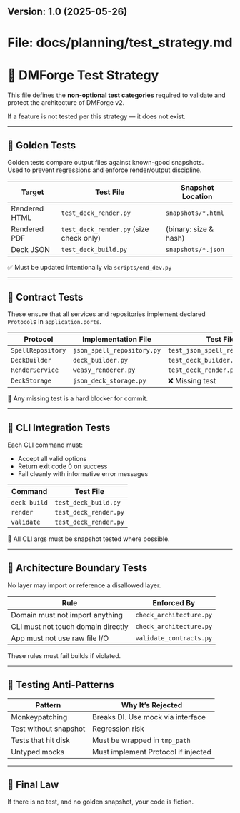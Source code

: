 ## Version: 1.0 (2025-05-26)

# File: docs/planning/test_strategy.md

# 🧪 DMForge Test Strategy

This file defines the **non-optional test categories** required to validate and protect the architecture of DMForge v2.

If a feature is not tested per this strategy — it does not exist.

---

## 🧱 Golden Tests

Golden tests compare output files against known-good snapshots.  
Used to prevent regressions and enforce render/output discipline.

| Target           | Test File                        | Snapshot Location     |
|------------------|----------------------------------|------------------------|
| Rendered HTML    | `test_deck_render.py`            | `snapshots/*.html`    |
| Rendered PDF     | `test_deck_render.py` (size check only) | (binary: size & hash) |
| Deck JSON        | `test_deck_build.py`             | `snapshots/*.json`    |

✅ Must be updated intentionally via `scripts/end_dev.py`

---

## 📑 Contract Tests

These ensure that all services and repositories implement declared `Protocol`s in `application.ports`.

| Protocol             | Implementation File                          | Test File                                      |
|----------------------|----------------------------------------------|------------------------------------------------|
| `SpellRepository`    | `json_spell_repository.py`                   | `test_json_spell_repository.py`               |
| `DeckBuilder`        | `deck_builder.py`                            | `test_deck_builder.py`                        |
| `RenderService`      | `weasy_renderer.py`                          | `test_deck_render.py`                         |
| `DeckStorage`        | `json_deck_storage.py`                       | ❌ Missing test                                |

🛑 Any missing test is a hard blocker for commit.

---

## 🧪 CLI Integration Tests

Each CLI command must:
- Accept all valid options
- Return exit code 0 on success
- Fail cleanly with informative error messages

| Command          | Test File                  |
|------------------|----------------------------|
| `deck build`     | `test_deck_build.py`       |
| `render`         | `test_deck_render.py`      |
| `validate`       | `test_deck_render.py`      |

📌 All CLI args must be snapshot tested where possible.

---

## 🔐 Architecture Boundary Tests

No layer may import or reference a disallowed layer.

| Rule                              | Enforced By                  |
|-----------------------------------|-------------------------------|
| Domain must not import anything   | `check_architecture.py`       |
| CLI must not touch domain directly| `check_architecture.py`       |
| App must not use raw file I/O     | `validate_contracts.py`       |

These rules must fail builds if violated.

---

## 🚫 Testing Anti-Patterns

| Pattern              | Why It’s Rejected                |
|----------------------|----------------------------------|
| Monkeypatching       | Breaks DI. Use mock via interface |
| Test without snapshot| Regression risk                  |
| Tests that hit disk  | Must be wrapped in `tmp_path`    |
| Untyped mocks        | Must implement Protocol if injected |

---

## 🧠 Final Law

If there is no test, and no golden snapshot, your code is fiction.
